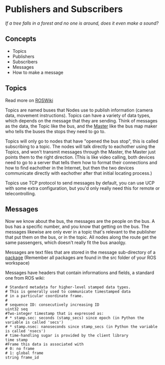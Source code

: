 # Publishers and Subscribers

_If a tree falls in a forest and no one is around, does it even make a sound?_

## Concepts

- Topics
- Publishers
- Subscribers
- Messages
- How to make a message

## Topics

Read more on [ROSWiki](https://wiki.ros.org/ROS/Tutorials/UnderstandingTopics)

Topics are named buses that Nodes use to publish information (camera data, movement instructions). Topics can have a variety of data types, which depends on the message that they are sending. Think of messages as the data, the Topic like the bus, and the [Master](https://wiki.ros.org/Master) like the bus map maker who tells the buses the stops they need to go to.

Topics will only go to nodes that have "opened the bus stop", this is called subscribing to a topic. The nodes will talk directly to eachother using the Topics, and won't transmit messages through the Master, the Master just points them to the right direction. (This is like video calling, both devices need to go to a server that tells them how to format their connections and how to find eachother in the Internet, but then the two devices communicate directly with eachother after that initial locating process.)

Topics use TCP protocol to send messages by default, you can use UCP with some extra configuration, but you'd only really need this for remote or telecontrolling.

## Messages

Now we know about the bus, the messages are the people on the bus. A bus has a specific number, and you know that getting on the bus. The messages likewise are only ever in a topic that's relevant to the publisher that put them on the bus, or in the topic. All nodes along the route get the same passengers, which doesn't really fit the bus anaolgy.

Messages are text files that are stored in the message sub-directory of a [package](https://wiki.ros.org/ROS/Tutorials/CreatingPackage) (Remember all packages are found in the src folder of your ROS workspace)

Messages have headers that contain informations and fields, a standard one from ROS wiki:
```
# Standard metadata for higher-level stamped data types.
# This is generally used to communicate timestamped data 
# in a particular coordinate frame.
# 
# sequence ID: consecutively increasing ID 
uint32 seq
#Two-integer timestamp that is expressed as:
# * stamp.sec: seconds (stamp_secs) since epoch (in Python the variable is called 'secs')
# * stamp.nsec: nanoseconds since stamp_secs (in Python the variable is called 'nsecs')
# time-handling sugar is provided by the client library
time stamp
#Frame this data is associated with
# 0: no frame
# 1: global frame
string frame_id
```


